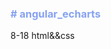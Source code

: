 <html>
<head>
	<style type="text/css">
		h3{
			color: #86A2F0;
		}
	</style>
</head>
<body>
	<h3># angular_echarts</h3>
	<p>8-18 html&&css</p>
</body>
</html>

